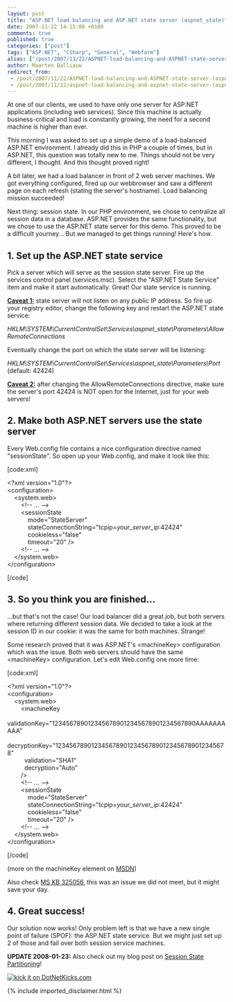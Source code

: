 ```yaml
---
layout: post
title: "ASP.NET load balancing and ASP.NET state server (aspnet_state)"
date: 2007-11-22 14:15:00 +0100
comments: true
published: true
categories: ["post"]
tags: ["ASP.NET", "CSharp", "General", "Webfarm"]
alias: ["/post/2007/11/22/ASPNET-load-balancing-and-ASPNET-state-server-(aspnet_state).aspx", "/post/2007/11/22/aspnet-load-balancing-and-aspnet-state-server-(aspnet_state).aspx"]
author: Maarten Balliauw
redirect_from:
 - /post/2007/11/22/ASPNET-load-balancing-and-ASPNET-state-server-(aspnet_state).aspx.html
 - /post/2007/11/22/aspnet-load-balancing-and-aspnet-state-server-(aspnet_state).aspx.html
---
```

<p>
At one of our clients, we used to have only one server for ASP.NET applications (including web services). Since this machine is actually business-critical and load is constantly growing, the need for a second machine is higher than ever. 
</p>
<p>
This morning I was asked to set up a simple demo of a load-balanced ASP.NET environment. I already did this in PHP a couple of times, but in ASP.NET, this question was totally new to me. Things should not be very different, I thought. And this thought proved right! 
</p>
<p>
A bit later, we had a load balancer in front of 2 web server machines. We got everything configured, fired up our webbrowser and saw a different page on each refresh (stating the server&#39;s hostname). Load balancing mission succeeded! 
</p>
<p>
Next thing: session state. In our PHP environment, we chose to centralize all session data in a database. ASP.NET provides the same functionality, but we chose to use the ASP.NET state server for this demo. This proved to be a difficult yourney... But we managed to get things running! Here&#39;s how. 
</p>
<h2>1. Set up the ASP.NET state service</h2>
<p>
Pick a server which will serve as the session state server. Fire up the services control panel (services.msc). Select the &quot;ASP.NET State Service&quot; item and make it start automatically. Great! Our state service is running. 
</p>
<p>
<strong><u>Caveat 1:</u></strong> state server will not listen on any public IP address. So fire up your registry editor, change the following key and restart the ASP.NET state service: 
</p>
<p>
<em>HKLM\SYSTEM\CurrentControlSet\Services\aspnet_state\Parameters\AllowRemoteConnections</em> 
</p>
<p>
Eventually change the port on which the state server will be listening: 
</p>
<p>
<em>HKLM\SYSTEM\CurrentControlSet\Services\aspnet_state\Parameters\Port</em> (default: 42424) 
</p>
<p>
<strong><u>Caveat 2:</u></strong> after changing the AllowRemoteConnections directive, make sure the server&#39;s port 42424 is NOT open for the Internet, just for your web servers! 
</p>
<h2>2. Make both ASP.NET servers use the state server</h2>
<p>
Every Web.config file contains a nice configuration directive named &quot;sessionState&quot;. So open up your Web.config, and make it look like this: 
</p>
<p>
[code:xml] 
</p>
<p>
&lt;?xml version=&quot;1.0&quot;?&gt;<br />
&lt;configuration&gt;<br />
&nbsp;&nbsp;&nbsp; &lt;system.web&gt;<br />
&nbsp;&nbsp;&nbsp;&nbsp;&nbsp;&nbsp;&nbsp; &lt;!-- ... --&gt;<br />
&nbsp;&nbsp;&nbsp;&nbsp;&nbsp;&nbsp;&nbsp; &lt;sessionState<br />
&nbsp;&nbsp;&nbsp;&nbsp;&nbsp;&nbsp;&nbsp;&nbsp;&nbsp;&nbsp;&nbsp; mode=&quot;StateServer&quot;<br />
&nbsp;&nbsp;&nbsp;&nbsp;&nbsp;&nbsp;&nbsp;&nbsp;&nbsp;&nbsp;&nbsp; stateConnectionString=&quot;tcpip=<em>your_server_ip</em>:42424&quot;<br />
&nbsp;&nbsp;&nbsp;&nbsp;&nbsp;&nbsp;&nbsp;&nbsp;&nbsp;&nbsp;&nbsp; cookieless=&quot;false&quot;<br />
&nbsp;&nbsp;&nbsp;&nbsp;&nbsp;&nbsp;&nbsp;&nbsp;&nbsp;&nbsp;&nbsp; timeout=&quot;20&quot; /&gt;<br />
&nbsp;&nbsp;&nbsp;&nbsp;&nbsp;&nbsp;&nbsp; &lt;!-- ... --&gt;<br />
&nbsp;&nbsp;&nbsp; &lt;/system.web&gt;<br />
&lt;/configuration&gt; 
</p>
<p>
[/code] 
</p>
<h2>3. So you think you are finished...</h2>
<p>
...but that&#39;s not the case! Our load balancer did a great job, but both servers where returning different session data. We decided to take a look at the session ID in our cookie: it was the same for both machines. Strange! 
</p>
<p>
Some research proved that it was ASP.NET&#39;s &lt;machineKey&gt; configuration which was the issue. Both web servers should have the same &lt;machineKey&gt; configuration. Let&#39;s edit Web.config one more time: 
</p>
<p>
[code:xml] 
</p>
<p>
&lt;?xml version=&quot;1.0&quot;?&gt;<br />
&lt;configuration&gt;<br />
&nbsp;&nbsp;&nbsp; &lt;system.web&gt;<br />
&nbsp;&nbsp;&nbsp;&nbsp;&nbsp;&nbsp;&nbsp; &lt;machineKey <br />
&nbsp;&nbsp;&nbsp;&nbsp;&nbsp;&nbsp;&nbsp;&nbsp;&nbsp; validationKey=&quot;1234567890123456789012345678901234567890AAAAAAAAAA&quot;<br />
&nbsp;&nbsp;&nbsp;&nbsp;&nbsp;&nbsp;&nbsp;&nbsp;&nbsp; decryptionKey=&quot;123456789012345678901234567890123456789012345678&quot;<br />
&nbsp;&nbsp;&nbsp;&nbsp;&nbsp;&nbsp;&nbsp;&nbsp;&nbsp; validation=&quot;SHA1&quot;<br />
&nbsp;&nbsp;&nbsp;&nbsp;&nbsp;&nbsp;&nbsp;&nbsp;&nbsp; decryption=&quot;Auto&quot;<br />
&nbsp;&nbsp;&nbsp;&nbsp;&nbsp;&nbsp;&nbsp; /&gt;<br />
&nbsp;&nbsp;&nbsp;&nbsp;&nbsp;&nbsp;&nbsp; &lt;!-- ... --&gt;<br />
&nbsp;&nbsp;&nbsp;&nbsp;&nbsp;&nbsp;&nbsp; &lt;sessionState<br />
&nbsp;&nbsp;&nbsp;&nbsp;&nbsp;&nbsp;&nbsp;&nbsp;&nbsp;&nbsp;&nbsp; mode=&quot;StateServer&quot;<br />
&nbsp;&nbsp;&nbsp;&nbsp;&nbsp;&nbsp;&nbsp;&nbsp;&nbsp;&nbsp;&nbsp; stateConnectionString=&quot;tcpip=<em>your_server_ip</em>:42424&quot;<br />
&nbsp;&nbsp;&nbsp;&nbsp;&nbsp;&nbsp;&nbsp;&nbsp;&nbsp;&nbsp;&nbsp; cookieless=&quot;false&quot;<br />
&nbsp;&nbsp;&nbsp;&nbsp;&nbsp;&nbsp;&nbsp;&nbsp;&nbsp;&nbsp;&nbsp; timeout=&quot;20&quot; /&gt;<br />
&nbsp;&nbsp;&nbsp;&nbsp;&nbsp;&nbsp;&nbsp; &lt;!-- ... --&gt;<br />
&nbsp;&nbsp;&nbsp; &lt;/system.web&gt;<br />
&lt;/configuration&gt; 
</p>
<p>
[/code] 
</p>
<p>
(more on the machineKey element on <a href="http://msdn2.microsoft.com/en-us/library/w8h3skw9.aspx" target="_blank">MSDN</a>) 
</p>
<p>
Also check <a href="http://support.microsoft.com/kb/325056" target="_blank">MS KB 325056</a>, this was an issue we did not meet, but it might save your day. 
</p>
<h2>4. Great success!</h2>
<p>
Our solution now works! Only problem left is that we have a new single point of failure (SPOF): the ASP.NET state service. But we might just set up 2 of those and fail over both session service machines. 
</p>
<p>
<strong>UPDATE 2008-01-23:</strong> Also check out my blog post on <a href="/post/2008/01/ASPNET-Session-State-Partitioning.aspx">Session State Partitioning</a>! 
</p>
<p>
<a href="http://www.dotnetkicks.com/kick/?url=/post/2007/11/ASPNET-load-balancing-and-ASPNET-state-server-(aspnet_state).aspx&amp;title=ASP.NET load balancing and ASP.NET state server (aspnet_state)">
                    <img src="http://www.dotnetkicks.com/Services/Images/KickItImageGenerator.ashx?url=/post/2007/11/ASPNET-load-balancing-and-ASPNET-state-server-(aspnet_state).aspx" border="0" alt="kick it on DotNetKicks.com" />
                  </a>
</p>

{% include imported_disclaimer.html %}
